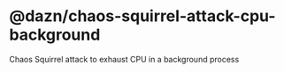 # @dazn/chaos-squirrel-attack-cpu-background

Chaos Squirrel attack to exhaust CPU in a background process
